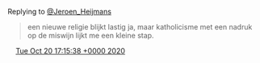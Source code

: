 Replying to [@Jeroen\_Heijmans](https://twitter.com/Jeroen_Heijmans/status/1318597751584817152)

> een nieuwe religie blijkt lastig ja, maar katholicisme met een nadruk op de miswijn lijkt me een kleine stap\.

<img src="../../media/tweet.ico" width="12" /> [Tue Oct 20 17:15:38 +0000 2020](https://twitter.com/DromerDenker/status/1318601783648964608)